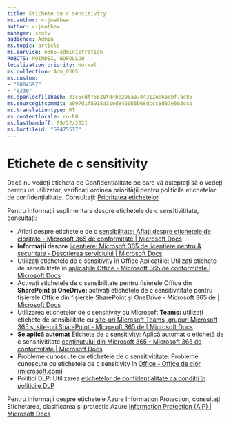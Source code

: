 ```yaml
---
title: Etichete de c sensitivity
ms.author: v-jmathew
author: v-jmathew
manager: scotv
audience: Admin
ms.topic: article
ms.service: o365-administration
ROBOTS: NOINDEX, NOFOLLOW
localization_priority: Normal
ms.collection: Adm_O365
ms.custom:
- "9004597"
- "8230"
ms.openlocfilehash: 31c5cdf75629fd4bb298ae744312eb6ecbf7ac85
ms.sourcegitcommit: a097d1f8915a31ed8460b5b68dccc8d87e563cc0
ms.translationtype: MT
ms.contentlocale: ro-RO
ms.lasthandoff: 09/22/2021
ms.locfileid: "59475517"
---
```

# <a name="sensitivity-labels"></a>Etichete de c sensitivity

Dacă nu vedeți eticheta de Confidențialitate pe care vă așteptați să o vedeți pentru un utilizator, verificați ordinea priorității pentru politicile etichetelor de confidențialitate. Consultați: [Prioritatea etichetelor](https://docs.microsoft.com/microsoft-365/compliance/sensitivity-labels)

Pentru informații suplimentare despre etichetele de c sensitivititate, consultați:

- Aflați despre etichetele de c [sensibilitate: Aflați despre etichetele de cloritate - Microsoft 365 de conformitate | Microsoft Docs](https://docs.microsoft.com/microsoft-365/compliance/sensitivity-labels)
- **Informații despre** [licențiere: Microsoft 365 de licențiere pentru & securitate - Descrierea serviciului | Microsoft Docs](https://docs.microsoft.com/office365/servicedescriptions/microsoft-365-service-descriptions/microsoft-365-tenantlevel-services-licensing-guidance/microsoft-365-security-compliance-licensing-guidance#information-protection)
- Utilizați etichetele de c sensitivity în Office Aplicațiile: Utilizați etichete de sensibilitate în [aplicațiile Office - Microsoft 365 de conformitate | Microsoft Docs](https://docs.microsoft.com/microsoft-365/compliance/sensitivity-labels-office-apps)
- Activați etichetele de c sensibilitate pentru fișierele Office din **SharePoint și OneDrive:** activați etichetele de c sensitivititate pentru fișierele Office din fișierele SharePoint și OneDrive - Microsoft 365 de [| Microsoft Docs](https://docs.microsoft.com/microsoft-365/compliance/sensitivity-labels-sharepoint-onedrive-files)
- Utilizarea etichetelor de c sensitivity cu Microsoft **Teams:** utilizați etichete de sensibilitate cu [site-uri Microsoft Teams, grupuri Microsoft 365 și site-uri SharePoint - Microsoft 365 de | Microsoft Docs](https://docs.microsoft.com/microsoft-365/compliance/sensitivity-labels-teams-groups-sites)
- **Se aplică automat** Etichete de c sensitivity: Aplică automat o etichetă de c sensitivititate [conținutului din Microsoft 365 - Microsoft 365 de conformitate | Microsoft Docs](https://docs.microsoft.com/microsoft-365/compliance/apply-sensitivity-label-automatically)
- Probleme cunoscute cu etichetele de c sensitivititate: Probleme cunoscute cu etichetele de c sensitivity în [Office - Office de clor (microsoft.com)](https://support.microsoft.com/office/known-issues-with-sensitivity-labels-in-office-b169d687-2bbd-4e21-a440-7da1b2743edc)
- Politici DLP: Utilizarea [etichetelor de confidențialitate ca condiții în politicile DLP](https://docs.microsoft.com/microsoft-365/compliance/dlp-sensitivity-label-as-condition) 

Pentru informații despre etichetele Azure Information Protection, consultați Etichetarea, clasificarea și protecția Azure [Information Protection (AIP) | Microsoft Docs](https://docs.microsoft.com/azure/information-protection/aip-classification-and-protection)

